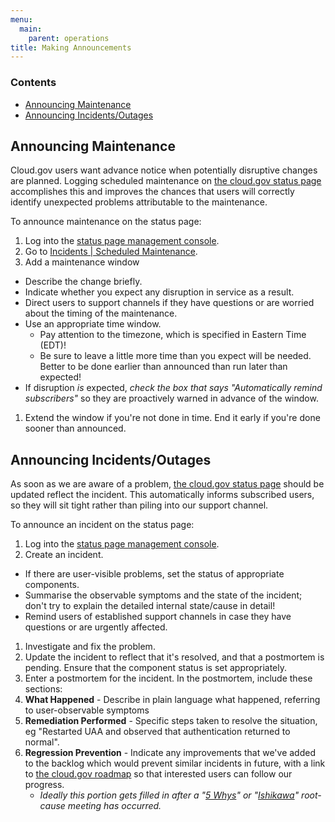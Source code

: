 ```yaml
---
menu:
  main:
    parent: operations
title: Making Announcements
---
```


### Contents
* [Announcing Maintenance](#announcing-maintenance)
* [Announcing Incidents/Outages](#announcing-incidents)

## <a name="announcing-maintenance"></a>Announcing Maintenance
Cloud.gov users want advance notice when potentially disruptive changes are planned. Logging scheduled maintenance on [the cloud.gov status page](https://cloudgov.statuspage.io) accomplishes this and improves the chances that users will correctly identify unexpected problems attributable to the maintenance.

To announce maintenance on the status page:

1. Log into the [status page management console](https://manage.statuspage.io/pages/swcbylb1c30f).
1. Go to [Incidents | Scheduled Maintenance](https://manage.statuspage.io/pages/swcbylb1c30f/incidents#scheduled-maintenance).
1. Add a maintenance window
  * Describe the change briefly.
  * Indicate whether you expect any disruption in service as a result.
  * Direct users to support channels if they have questions or are worried about the timing of the maintenance.
  * Use an appropriate time window.
      * Pay attention to the timezone, which is specified in Eastern Time (EDT)!
      * Be sure to leave a little more time than you expect will be needed. Better to be done earlier than announced than run later than expected!
  * If disruption *is* expected, *check the box that says "Automatically remind subscribers"* so they are proactively warned in advance of the window.
1. Extend the window if you're not done in time. End it early if you're done sooner than announced.

## <a name="announcing-incidents"></a>Announcing Incidents/Outages
As soon as we are aware of a problem, [the cloud.gov status page](https://cloudgov.statuspage.io) should be updated reflect the incident. This automatically informs subscribed users, so they will sit tight rather than piling into our support channel.

To announce an incident on the status page:

1. Log into the [status page management console](https://manage.statuspage.io/pages/swcbylb1c30f).
1. Create an incident.
  * If there are user-visible problems, set the status of appropriate components.
  * Summarise the observable symptoms and the state of the incident; don't try to explain the detailed internal state/cause in detail!
  * Remind users of established support channels in case they have questions or are urgently affected.
1. Investigate and fix the problem.
1. Update the incident to reflect that it's resolved, and that a postmortem is pending. Ensure that the component status is set appropriately.
1. Enter a postmortem for the incident. In the postmortem, include these sections:
  1. **What Happened** - Describe in plain language what happened, referring to user-observable symptoms
  1. **Remediation Performed** - Specific steps taken to resolve the situation, eg "Restarted UAA and observed that authentication returned to normal".
  1. **Regression Prevention** - Indicate any improvements that we've added to the backlog which would prevent similar incidents in future, with a link to [the cloud.gov roadmap](https://18f.storiesonboard.com/m/gov-dev) so that interested users can follow our progress.
     * *Ideally this portion gets filled in after a "[5 Whys](https://en.wikipedia.org/wiki/5_Whys)" or "[Ishikawa](https://en.wikipedia.org/wiki/Ishikawa_diagram)" root-cause meeting has occurred.*
